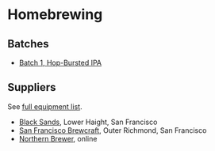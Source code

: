 # Homebrewing

## Batches

* [Batch 1, Hop-Bursted IPA][1]

[1]: batches/1-hop-bursted-ipa.md

## Suppliers

See [full equipment list][equipment].

[equipment]: equipment.md

* [Black Sands][black], Lower Haight, San Francisco
* [San Francisco Brewcraft][brewcraft], Outer Richmond, San Francisco
* [Northern Brewer][northern], online

[black]: https://squareup.com/store/blacksandsbeer/
[brewcraft]: https://www.sanfranciscobrewcraft.com/
[northern]: http://www.northernbrewer.com/
